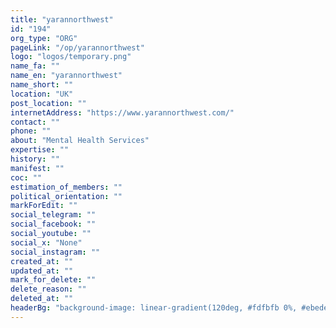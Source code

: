 ```yaml
---
title: "yarannorthwest"
id: "194"
org_type: "ORG"
pageLink: "/op/yarannorthwest"
logo: "logos/temporary.png"
name_fa: ""
name_en: "yarannorthwest"
name_short: ""
location: "UK"
post_location: ""
internetAddress: "https://www.yarannorthwest.com/"
contact: ""
phone: ""
about: "Mental Health Services"
expertise: ""
history: ""
manifest: ""
coc: ""
estimation_of_members: ""
political_orientation: ""
markForEdit: ""
social_telegram: ""
social_facebook: ""
social_youtube: ""
social_x: "None"
social_instagram: ""
created_at: ""
updated_at: ""
mark_for_delete: ""
delete_reason: ""
deleted_at: ""
headerBg: "background-image: linear-gradient(120deg, #fdfbfb 0%, #ebedee 100%);"
---
```


